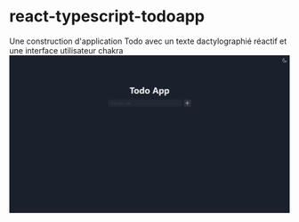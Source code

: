 # react-typescript-todoapp
Une construction d'application Todo avec un texte dactylographié réactif et une interface utilisateur chakra
<img src="https://raw.githubusercontent.com/macfim/react-typescript-todoapp/main/public/op.png" alt="demo" />

